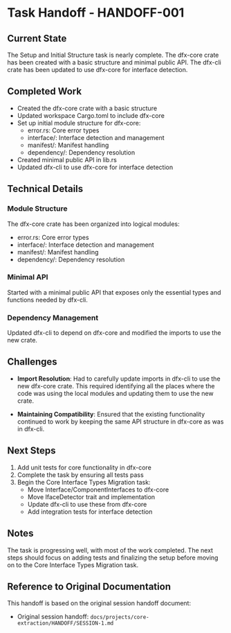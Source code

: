 # Task Handoff - HANDOFF-001

## Current State

The Setup and Initial Structure task is nearly complete. The dfx-core crate has been created with a basic structure and minimal public API. The dfx-cli crate has been updated to use dfx-core for interface detection.

## Completed Work

- Created the dfx-core crate with a basic structure
- Updated workspace Cargo.toml to include dfx-core
- Set up initial module structure for dfx-core:
  - error.rs: Core error types
  - interface/: Interface detection and management
  - manifest/: Manifest handling
  - dependency/: Dependency resolution
- Created minimal public API in lib.rs
- Updated dfx-cli to use dfx-core for interface detection

## Technical Details

### Module Structure

The dfx-core crate has been organized into logical modules:

- error.rs: Core error types
- interface/: Interface detection and management
- manifest/: Manifest handling
- dependency/: Dependency resolution

### Minimal API

Started with a minimal public API that exposes only the essential types and functions needed by dfx-cli.

### Dependency Management

Updated dfx-cli to depend on dfx-core and modified the imports to use the new crate.

## Challenges

- **Import Resolution**: Had to carefully update imports in dfx-cli to use the new dfx-core crate. This required identifying all the places where the code was using the local modules and updating them to use the new crate.

- **Maintaining Compatibility**: Ensured that the existing functionality continued to work by keeping the same API structure in dfx-core as was in dfx-cli.

## Next Steps

1. Add unit tests for core functionality in dfx-core
2. Complete the task by ensuring all tests pass
3. Begin the Core Interface Types Migration task:
   - Move Interface/ComponentInterfaces to dfx-core
   - Move IfaceDetector trait and implementation
   - Update dfx-cli to use these from dfx-core
   - Add integration tests for interface detection

## Notes

The task is progressing well, with most of the work completed. The next steps should focus on adding tests and finalizing the setup before moving on to the Core Interface Types Migration task.

## Reference to Original Documentation

This handoff is based on the original session handoff document:

- Original session handoff: `docs/projects/core-extraction/HANDOFF/SESSION-1.md`
